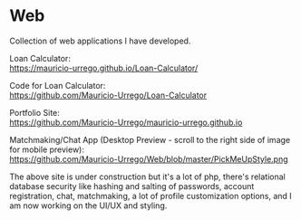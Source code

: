 # Web  

Collection of web applications I have developed. 

Loan Calculator:  
https://mauricio-urrego.github.io/Loan-Calculator/  

Code for Loan Calculator:  
https://github.com/Mauricio-Urrego/Loan-Calculator  

Portfolio Site:  
https://github.com/Mauricio-Urrego/mauricio-urrego.github.io

Matchmaking/Chat App (Desktop Preview - scroll to the right side of image for mobile preview):  
https://github.com/Mauricio-Urrego/Web/blob/master/PickMeUpStyle.png

The above site is under construction but it's a lot of php, there's relational database security like hashing and salting of passwords, account registration, chat, matchmaking, a lot of profile customization options, and I am now working on the UI/UX and styling.
